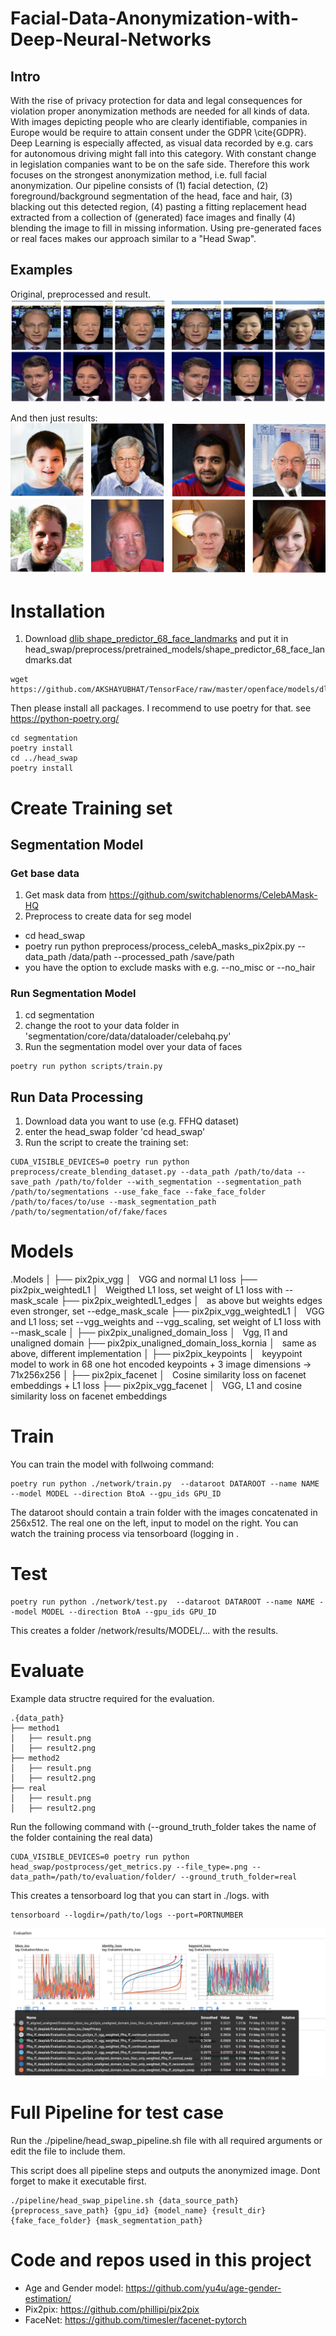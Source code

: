 # Facial-Data-Anonymization-with-Deep-Neural-Networks

## Intro 

With the rise of privacy protection for data and legal consequences for violation proper anonymization methods are needed for all kinds of data. With images depicting people who are clearly identifiable, companies in Europe would be require to attain consent under the GDPR \cite{GDPR}. Deep Learning is especially affected, as visual data recorded by e.g. cars for autonomous driving might fall into this category. With constant change in legislation companies want to be on the safe side. 
Therefore this work focuses on the strongest anonymization method, i.e. full facial anonymization. Our pipeline consists of (1) facial detection, (2) foreground/background segmentation of the head, face and hair, (3) blacking out this detected region, (4) pasting a fitting replacement head extracted from a collection of (generated) face images and finally (4) blending the image to fill in missing information. Using pre-generated faces or real faces makes our approach similar to a "Head Swap". 

## Examples
Original, preprocessed and result. 
![Example](./images/4results.png)


And then just results:
![Examples](./images/results.png)

# Installation
1. Download  [dlib shape_predictor_68_face_landmarks](https://github.com/AKSHAYUBHAT/TensorFace/blob/master/openface/models/dlib/shape_predictor_68_face_landmarks.dat) and put it in head_swap/preprocess/pretrained_models/shape_predictor_68_face_landmarks.dat 
```
wget https://github.com/AKSHAYUBHAT/TensorFace/raw/master/openface/models/dlib/shape_predictor_68_face_landmarks.dat
```

Then please install all packages. I recommend to use poetry for that. see https://python-poetry.org/

```
cd segmentation
poetry install
cd ../head_swap
poetry install
```

# Create Training set

## Segmentation Model
### Get base data
1. Get mask data from https://github.com/switchablenorms/CelebAMask-HQ
1. Preprocess to create data for seg model
  - cd head_swap
  - poetry run python preprocess/process_celebA_masks_pix2pix.py --data_path /data/path --processed_path /save/path
  - you have the option to exclude masks with e.g. --no_misc or --no_hair
  
### Run Segmentation Model 
1. cd segmentation
1. change the root to your data folder in 'segmentation/core/data/dataloader/celebahq.py'
1. Run the segmentation model over your data of faces

```
poetry run python scripts/train.py
```

## Run Data Processing

1. Download data you want to use (e.g. FFHQ dataset)
1. enter the head_swap folder 'cd head_swap'
1. Run the script to create the training set:

```
CUDA_VISIBLE_DEVICES=0 poetry run python preprocess/create_blending_dataset.py --data_path /path/to/data --save_path /path/to/folder --with_segmentation --segmentation_path  /path/to/segmentations --use_fake_face --fake_face_folder  /path/to/faces/to/use --mask_segmentation_path  /path/to/segmentation/of/fake/faces
```

# Models

.Models
│
├── pix2pix_vgg
│   VGG and normal L1 loss
├── pix2pix_weightedL1
│   Weigthed L1 loss, set weight of L1 loss with --mask_scale
├── pix2pix_weightedL1_edges
│   as above but weights edges even stronger, set --edge_mask_scale
├── pix2pix_vgg_weightedL1
│   VGG and L1 loss; set --vgg_weights and --vgg_scaling, set weight of L1 loss with --mask_scale
│
├── pix2pix_unaligned_domain_loss
│   Vgg, l1 and unaligned domain
├── pix2pix_unaligned_domain_loss_kornia
│   same as above, different implementation
│
├── pix2pix_keypoints
│   keyypoint model to work in 68 one hot encoded keypoints + 3 image dimensions -> 71x256x256
│
├── pix2pix_facenet
│   Cosine similarity loss on facenet embeddings + L1 loss
├── pix2pix_vgg_facenet
│   VGG, L1 and cosine similarity loss on facenet embeddings

# Train
You can train the model with follwoing command:

```
poetry run python ./network/train.py  --dataroot DATAROOT --name NAME --model MODEL --direction BtoA --gpu_ids GPU_ID
```

The dataroot should contain a train folder with the images concatenated in 256x512. The real one on the left, input to model on the right. You can watch the training process via tensorboard (logging in .

# Test

```
poetry run python ./network/test.py  --dataroot DATAROOT --name NAME --model MODEL --direction BtoA --gpu_ids GPU_ID
```
This creates a folder /network/results/MODEL/... with the results. 

# Evaluate

Example data structre required for the evaluation. 

```
.{data_path}
├── method1
│   ├── result.png
│   ├── result2.png
├── method2
│   ├── result.png
│   ├── result2.png
├── real
│   ├── result.png
│   ├── result2.png
```

Run the following command with (--ground_truth_folder takes the name of the folder containing the real data)

```
CUDA_VISIBLE_DEVICES=0 poetry run python head_swap/postprocess/get_metrics.py --file_type=.png --data_path=/path/to/evaluation/folder/ --ground_truth_folder=real
```

This creates a tensorboard log that you can start in ./logs. with 

```
tensorboard --logdir=/path/to/logs --port=PORTNUMBER
```
![Example Tensorboard log](./images/example_tensorboard.png)


# Full Pipeline for test case

Run the ./pipeline/head_swap_pipeline.sh file with all required arguments or edit the file to include them.

This script does all pipeline steps and outputs the anonymized image. Dont forget to make it executable first.


```
./pipeline/head_swap_pipeline.sh {data_source_path} {preprocess_save_path} {gpu_id} {model_name} {result_dir} {fake_face_folder} {mask_segmentation_path}
```

# Code and repos used in this project

- Age and Gender model: https://github.com/yu4u/age-gender-estimation/
- Pix2pix: https://github.com/phillipi/pix2pix
- FaceNet: https://github.com/timesler/facenet-pytorch

